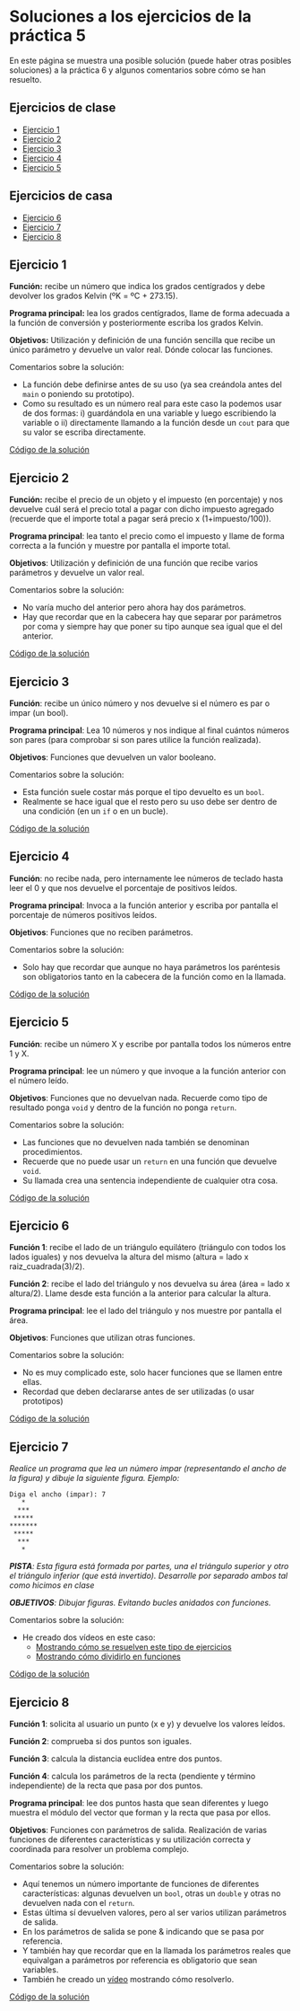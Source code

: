 # Soluciones a los ejercicios de la práctica 5

En este página se muestra una posible solución (puede haber otras posibles soluciones) a la práctica 6 y algunos comentarios sobre cómo se han resuelto.

## Ejercicios de clase

* [Ejercicio 1](#ejercicio-1)
* [Ejercicio 2](#ejercicio-2)
* [Ejercicio 3](#ejercicio-3)
* [Ejercicio 4](#ejercicio-4)
* [Ejercicio 5](#ejercicio-5)

## Ejercicios de casa

* [Ejercicio 6](#ejercicio-6)
* [Ejercicio 7](#ejercicio-7)
* [Ejercicio 8](#ejercicio-8)

## Ejercicio 1

__Función:__ recibe un número que indica los grados centígrados y debe devolver los grados Kelvin (ºK = ºC + 273.15).

__Programa principal:__ lea los grados centígrados, llame de forma adecuada a la función de conversión y posteriormente escriba los grados Kelvin.

__Objetivos:__ Utilización y definición de una función sencilla que recibe un único parámetro y devuelve un valor real. Dónde colocar las funciones.

Comentarios sobre la solución:

* La función debe definirse antes de su uso (ya sea creándola antes del `main` o poniendo su prototipo).
* Como su resultado es un número real para este caso la podemos usar de dos formas: i) guardándola en una variable y luego escribiendo la variable o ii) directamente llamando a la función desde un `cout` para que su valor se escriba directamente.

[Código de la solución](p5/p5e1.cpp)

## Ejercicio 2

__Función:__ recibe el precio de un objeto y el impuesto (en porcentaje) y nos devuelve cuál será el precio total a pagar con dicho impuesto agregado (recuerde que el importe total a pagar será precio x (1+impuesto/100)).

__Programa principal__: lea tanto el precio como el impuesto y llame de forma correcta a la función y muestre por pantalla el importe total.

__Objetivos__: Utilización y definición de una función que recibe varios parámetros y devuelve un valor real.

Comentarios sobre la solución:

* No varía mucho del anterior pero ahora hay dos parámetros. 
* Hay que recordar que en la cabecera hay que separar por parámetros por coma y siempre hay que poner su tipo aunque sea igual que el del anterior.

[Código de la solución](p5/p5e2.cpp)

## Ejercicio 3

__Función__: recibe un único número y nos devuelve si el número es par o impar (un bool).

__Programa principal__: Lea 10 números y nos indique al final cuántos números son pares (para comprobar si son pares utilice la función realizada).

__Objetivos__: Funciones que devuelven un valor booleano.

Comentarios sobre la solución:

* Esta función suele costar más porque el tipo devuelto es un `bool`.
* Realmente se hace igual que el resto pero su uso debe ser dentro de una condición (en un `if` o en un bucle).

[Código de la solución](p5/p5e3.cpp)

## Ejercicio 4

__Función__: no recibe nada, pero internamente lee números de teclado hasta leer el 0 y que nos devuelve el porcentaje de positivos leídos.

__Programa principal__: Invoca a la función anterior y escriba por pantalla el porcentaje de números positivos leídos.

__Objetivos__: Funciones que no reciben parámetros.

Comentarios sobre la solución:

* Solo hay que recordar que aunque no haya parámetros los paréntesis son obligatorios tanto en la cabecera de la función como en la llamada.

[Código de la solución](p5/p5e4.cpp)

## Ejercicio 5

__Función__: recibe un número X y escribe por pantalla todos los números entre 1 y X.

__Programa principal__: lee un número y que invoque a la función anterior con el número leído.

__Objetivos__: Funciones que no devuelvan nada. Recuerde como tipo de resultado ponga `void` y dentro de la función no ponga `return`.

Comentarios sobre la solución:

* Las funciones que no devuelven nada también se denominan procedimientos.
* Recuerde que no puede usar un `return` en una función que devuelve `void`.
* Su llamada crea una sentencia independiente de cualquier otra cosa.

[Código de la solución](p5/p5e5.cpp)

## Ejercicio 6

__Función 1__: recibe el lado de un triángulo equilátero (triángulo con todos los lados iguales) y nos devuelva la altura del mismo (altura = lado x raiz\_cuadrada(3)/2).

__Función 2__: recibe el lado del triángulo y nos devuelva su área (área = lado x altura/2). Llame desde esta función a la anterior para calcular la altura.

__Programa principal__: lee el lado del triángulo y nos muestre por pantalla el área.

__Objetivos__: Funciones que utilizan otras funciones.

Comentarios sobre la solución:

* No es muy complicado este, solo hacer funciones que se llamen entre ellas.
* Recordad que deben declararse antes de ser utilizadas (o usar prototipos)

[Código de la solución](p5/p5e6.cpp)


## Ejercicio 7
*Realice un programa que lea un número impar (representando el ancho de la figura) y dibuje la siguiente figura. Ejemplo:*

```
Diga el ancho (impar): 7
   *
  ***
 *****
*******
 *****
  ***
   *
```
*__PISTA__: Esta  figura  está  formada  por  partes,  una  el  triángulo  superior  y  otro  el  triángulo  inferior  (que  está  invertido). Desarrolle por separado ambos tal como hicimos en clase*

*__OBJETIVOS__: Dibujar figuras. Evitando bucles anidados con funciones.*

Comentarios sobre la solución:

* He creado dos vídeos en este caso:
  * [Mostrando cómo se resuelven este tipo de ejercicios](https://drive.google.com/file/d/1UlCfRAdzLQA_PAM58r6Pr_un8aWoRhRe/view)
  * [Mostrando cómo dividirlo en funciones](https://drive.google.com/file/d/1nxuw4JX_moGihr4Fcqt__ly2mFovV3fL/view)

[Código de la solución](p5/p5e7.cpp)


## Ejercicio 8

__Función 1__: solicita al usuario un punto (x e y) y devuelve los valores leídos.

__Función 2__: comprueba si dos puntos son iguales.

__Función 3__: calcula la distancia euclídea entre dos puntos.

__Función 4__: calcula los parámetros de la recta (pendiente y término independiente) de la recta que pasa por dos puntos.

__Programa principal__: lee dos puntos hasta que sean diferentes y luego muestra el módulo del vector que forman y la recta que pasa por ellos.

__Objetivos__: Funciones con parámetros de salida. Realización de varias funciones de diferentes características y su utilización correcta y coordinada para resolver un problema complejo.


Comentarios sobre la solución:

* Aquí tenemos un número importante de funciones de diferentes características: algunas devuelven un `bool`, otras un `double` y otras no devuelven nada con el `return`.
* Estas última sí devuelven valores, pero al ser varios utilizan parámetros de salida.
* En los parámetros de salida se pone \& indicando que se pasa por referencia.
* Y también hay que recordar que en la llamada los parámetros reales que equivalgan a parámetros por referencia es obligatorio que sean variables.
* También he creado un [vídeo](https://drive.google.com/file/d/14uCfANjB0ccCHVwrpameWpF01WLAVT32/view) mostrando cómo resolverlo.

[Código de la solución](p5/p5e8.cpp)
